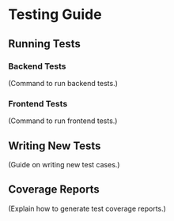 # Testing Guide

## Running Tests
### Backend Tests
(Command to run backend tests.)

### Frontend Tests
(Command to run frontend tests.)

## Writing New Tests
(Guide on writing new test cases.)

## Coverage Reports
(Explain how to generate test coverage reports.)
